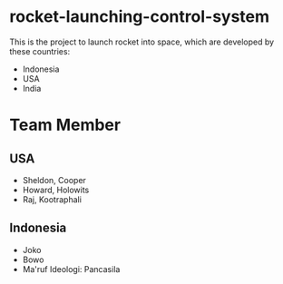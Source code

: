# rocket-launching-control-system
This is the project to launch rocket into space, which are developed by these countries:
- Indonesia
- USA
- India

# Team Member
## USA
- Sheldon, Cooper
- Howard, Holowits
- Raj, Kootraphali

## Indonesia
- Joko
- Bowo
- Ma'ruf
Ideologi: Pancasila
